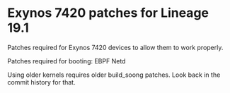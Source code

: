 # Exynos 7420 patches for Lineage 19.1
Patches required for Exynos 7420 devices to allow them to work properly. 

Patches required for booting:
EBPF
Netd

Using older kernels requires older build_soong patches. Look back in the commit history for that.
